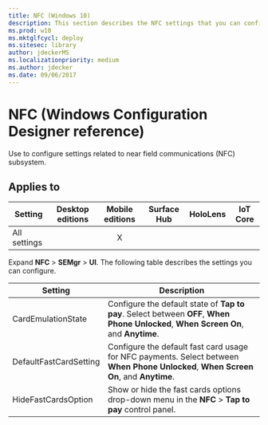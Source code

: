 ```yaml
---
title: NFC (Windows 10)
description: This section describes the NFC settings that you can configure in provisioning packages for Windows 10 using Windows Configuration Designer.
ms.prod: w10
ms.mktglfcycl: deploy
ms.sitesec: library
author: jdeckerMS
ms.localizationpriority: medium
ms.author: jdecker
ms.date: 09/06/2017
---
```


# NFC (Windows Configuration Designer reference)

Use to configure settings related to near field communications (NFC) subsystem.

## Applies to

| Setting   | Desktop editions | Mobile editions | Surface Hub | HoloLens | IoT Core |
| --- | :---: | :---: | :---: | :---: | :---: |
| All settings |   | X |  |  |  |

Expand **NFC** > **SEMgr** > **UI**. The following table describes the settings you can configure.

| Setting | Description |
| --- | --- |
| CardEmulationState | Configure the default state of **Tap to pay**. Select between **OFF**, **When Phone Unlocked**, **When Screen On**, and **Anytime**. |
| DefaultFastCardSetting | Configure the default fast card usage for NFC payments. Select between **When Phone Unlocked**, **When Screen On**, and **Anytime**. |
| HideFastCardsOption | Show or hide the fast cards options drop-down menu in the **NFC** > **Tap to pay** control panel. |